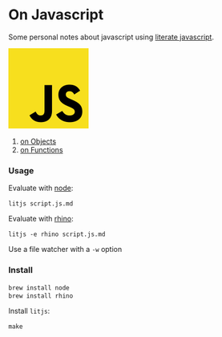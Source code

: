 # On Javascript

Some personal notes about javascript using [literate javascript][1].

![JavaScript](https://raw.githubusercontent.com/thomd/on-javascript/images/js.svg)

1. [on Objects](objects.js.m)
2. [on Functions](functions.js.md)

### Usage

Evaluate with [node][2]:

    litjs script.js.md

Evaluate with [rhino][3]:

    litjs -e rhino script.js.md

Use a file watcher with a `-w` option

### Install

    brew install node
    brew install rhino

Install `litjs`:

    make

[1]: http://en.wikipedia.org/wiki/Literate_programming
[2]: http://nodejs.org
[3]: https://developer.mozilla.org/de/docs/Rhino
